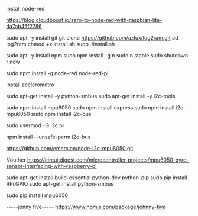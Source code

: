 install node-red

https://blog.cloudboost.io/zero-to-node-red-with-raspbian-lite-da7ab45f2786


sudo apt -y install git
git clone https://github.com/azlux/log2ram.git
cd log2ram
chmod +x install.sh
sudo ./install.sh

sudo apt -y install npm
sudo npm install -g n
sudo n stable
sudo shutdown -r now

sudo npm install -g node-red
node-red-pi

install acelerometro

sudo apt-get install -y python-smbus
sudo apt-get install -y i2c-tools

sudo npm install mpu6050
sudo npm install express
sudo npm install i2c-mpu6050
sudo npm install i2c-bus

sudo usermod -G i2c pi

npm install --unsafe-perm i2c-bus

https://github.com/emersion/node-i2c-mpu6050.git

//outher
https://circuitdigest.com/microcontroller-projects/mpu6050-gyro-sensor-interfacing-with-raspberry-pi

sudo apt-get install build-essential python-dev python-pip
sudo pip install RPi.GPIO
sudo apt-get install python-smbus

sudo pip install mpu6050

-----jonny five-----
https://www.npmjs.com/package/johnny-five






